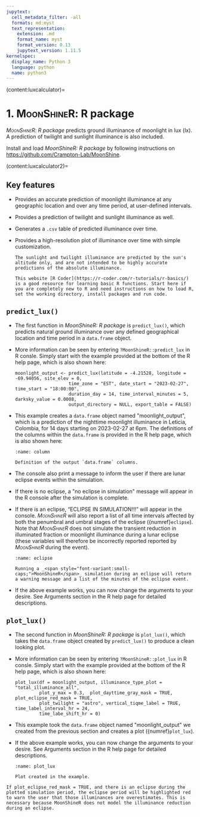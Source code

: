 ```yaml
---
jupytext:
  cell_metadata_filter: -all
  formats: md:myst
  text_representation:
    extension: .md
    format_name: myst
    format_version: 0.13
    jupytext_version: 1.11.5
kernelspec:
  display_name: Python 3
  language: python
  name: python3
---
```

(content:luxcalculator)=
# 1. <span style="font-variant:small-caps;">MoonShineR</span>: R package

_<span style="font-variant:small-caps;">MoonShineR</span>: R package_ predicts ground illuminance of moonlight in lux (lx). A prediction of twilight and sunlight illuminance is also included.

Install and load _<span style="font-variant:sRmall-caps;">MoonShineR</span>: R package_ by following instructions on https://github.com/Crampton-Lab/MoonShine.

(content:luxcalculator2)=
## Key features

- Provides an accurate prediction of moonlight illuminance at any geographic location and over any time period, at user-defined intervals.
- Provides a prediction of twilight and sunlight illuminance as well.
- Generates a `.csv` table of predicted illuminance over time.
- Provides a high-resolution plot of illuminance over time with simple customization.

    ```{note}
    The sunlight and twilight illuminance are predicted by the sun's altitude only, and are not intended to be highly accurate predictions of the absolute illuminance.
    ```
    ```{tip}
    This website [R Coder](https://r-coder.com/r-tutorials/r-basics/) is a good resource for learning basic R functions. Start here if you are completely new to R and need instructions on how to load R, set the working directory, install packages and run code.
    ```
    
## `predict_lux()`

- The first function in _<span style="font-variant:sRmall-caps;">MoonShineR</span>: R package_ is `predict_lux()`, which predicts natural ground illuminance over any defined geographical location and time period in a `data.frame` object.

- More information can be seen by entering `?MoonShineR::predict_lux` in R consle. Simply start with the example provided at the bottom of the R help page, which is also shown here:

    ```
    moonlight_output <- predict_lux(latitude = -4.21528, longitude = -69.94056, site_elev = 0,
                        time_zone = "EST", date_start = "2023-02-27", time_start = "18:00:00",
                        duration_day = 14, time_interval_minutes = 5, darksky_value = 0.0008,
                        output_directory = NULL, export_table = FALSE)
    ```

- This example creates a `data.frame` object named "moonlight_output", which is a prediction of the nighttime moonlight illuminance in Leticia, Colombia, for 14 days starting on 2023-02-27 at 6pm. The definitions of the columns within the `data.frame` is provided in the R help page, which is also shown here:

    ```{figure} /images/columns2.jpg
    :name: column

    Definition of the output `data.frame` columns.
    ```
    
    
- The console also print a message to inform the user if there are lunar eclipse events within the simulation.
- If there is no eclipse, a "no eclipse in simulation" message will appear in the R console after the simulation is complete.
- If there is an eclipse, “ECLIPSE IN SIMULATION!!!” will appear in the console. _<span style="font-variant:small-caps;">MoonShineR</span>_ will also report a list of all time intervals affected by both the penumbral and umbral stages of the eclipse ({numref}`eclipse`). Note that _<span style="font-variant:small-caps;">MoonShineR</span>_ does not simulate the transient reduction in illuminated fraction or moonlight illuminance during a lunar eclipse (these variables will therefore be incorrectly reported reported by _<span style="font-variant:small-caps;">MoonShineR</span>_ during the event). 
    ```{figure} /images/eclipse.jpg
    :name: eclipse

    Running a _<span style="font-variant:small-caps;">MoonShineR</span>_ simulation during an eclipse will return a warning message and a list of the minutes of the eclipse event.
    ```
- If the above example works, you can now change the arguments to your desire. See Arguments section in the R help page for detailed descriptions.

## `plot_lux()`

- The second function in _<span style="font-variant:sRmall-caps;">MoonShineR</span>: R package_ is `plot_lux()`, which takes the `data.frame` object created by `predict_lux()` to produce a clean looking plot.

- More information can be seen by entering `?MoonShineR::plot_lux` in R consle. Simply start with the example provided at the bottom of the R help page, which is also shown here:

    ```
    plot_lux(df = moonlight_output, illuminance_type_plot = "total_illuminance_all",
             plot_y_max = 0.3,  plot_dayttime_gray_mask = TRUE, plot_eclipse_red_mask = TRUE,
             plot_twilight = "astro", vertical_tiqme_label = TRUE, time_label_interval_hr = 24,
             time_labe_shift_hr = 0)
    ```

- This example took the `data.frame` object named "moonlight_output" we created from the previous section and creates a plot ({numref}`plot_lux`).
- If the above example works, you can now change the arguments to your desire. See Arguments section in the R help page for detailed descriptions.

    ```{figure} /images/plot_lux.jpeg
    :name: plot_lux

    Plot created in the example.
    ```
    
```{note}
If plot_eclipse_red_mask = TRUE, and there is an eclipse during the plotted simulation period, the eclipse period will be highlighted red to warn the user that those illuminances are overestimates. This is necessary because MoonShineR does not model the illuminance reduction during an eclipse.
```